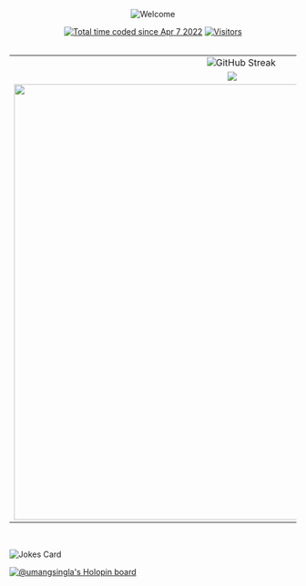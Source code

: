 <p align="center"><img alt="Welcome" src="https://readme-typing-svg.herokuapp.com?color=1FF75D&background=3420FF44&center=true&lines=Hi+there+%F0%9F%91%8B;Welcome+to+my+Profile&width=500" /></p>

<!-- - 🔭 I’m currently working on BlockChain -->
<!-- - 🌱 I’m currently learning Machine Learning -->
<!-- - 👯 I’m looking to collaborate on projects on ML -->
<!-- - 🤔 I’m looking for help with Side-Channel Attacks on BlockChain -->
<!-- - 💬 Ask me about ... -->
<!-- - 📫 How to reach me: ... -->
<!-- - 😄 Pronouns: ... -->
<!-- - ⚡ Fun fact:  -->
<!-- [![wakatime](https://wakatime.com/badge/user/ea16762b-aa50-4142-8fd0-b4683ff2bed6.svg)](https://wakatime.com/@ea16762b-aa50-4142-8fd0-b4683ff2bed6) -->
<p align="center">
    <!-- <a href="https://github.com/anuraghazra/github-readme-stats/actions">
      <img alt="Tests Passing" src="https://github.com/anuraghazra/github-readme-stats/workflows/Test/badge.svg" />
    </a> -->
    <a href="https://wakatime.com/@ea16762b-aa50-4142-8fd0-b4683ff2bed6"><img src="https://wakatime.com/badge/user/ea16762b-aa50-4142-8fd0-b4683ff2bed6.svg" alt="Total time coded since Apr 7 2022" /></a>
    <!-- <a href="https://github.com/nsingla20/github-readme-stats/issues">
      <img alt="Issues" src="https://img.shields.io/github/issues/nsingla20?color=0088ff" />
    </a>
    <a href="https://github.com/nsingla20/github-readme-stats/pulls">
      <img alt="GitHub pull requests" src="https://img.shields.io/github/issues-pr/nsingla20/javat?color=0088ff" />
    </a> -->
    <a href="https://github.com/umang-singla/">
      <img alt="Visitors" src="https://hits.seeyoufarm.com/api/count/incr/badge.svg?url=https%3A%2F%2Fgithub.com%2Fumang-singla1212%2Fhit-counter" />
    </a>
    <br />
    <br />
    </a>
  </p>

<!-- **nsingla20/nsingla20** is a ✨ _special_ ✨ repository because its `README.md` (this file) appears on your GitHub profile.

Here are some ideas to get you started: -->

<table style="width:100%">
<tr>
    <td align="center" colspan="2"><img src="http://github-readme-streak-stats.herokuapp.com?user=umang-singla&theme=blue-green&hide_border=true&date_format=j%20M%5B%20Y%5D" alt="GitHub Streak" /></td>
  </tr>
  <tr>
    <td align="center"><img src="https://github-readme-stats.vercel.app/api?username=umang-singla&theme=blue-green&show_icons=true&count_private=true&hide_border=true" /></td>
    <td align="center"><img src="https://github-readme-stats.vercel.app/api/top-langs/?username=umang-singla&theme=blue-green&layout=compact&langs_count=10&hide_border=true" /></td>
  </tr>
  <tr>
  <tr>
    <td><img width="766em" src="https://github-profile-trophy.vercel.app/?username=umang-singla&theme=discord&no-frame=true&row=1&column=7" /></td>
  </tr>
</table>
<br>

<!-- [![Naman's wakatime stats](https://github-readme-stats.vercel.app/api/wakatime?username=nsingla20&theme=blue-green)](https://github.com/anuraghazra/github-readme-stats) -->

![Jokes Card](https://readme-jokes.vercel.app/api)

[![@umangsingla's Holopin board](https://holopin.me/umangsingla)](https://holopin.io/@umangsingla)
